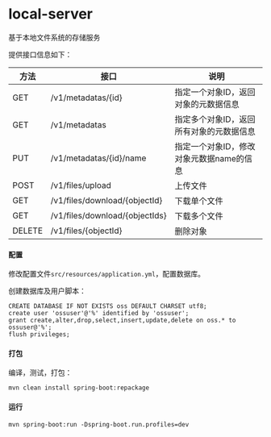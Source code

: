 # local-server

基于本地文件系统的存储服务

提供接口信息如下：

| 方法   | 接口                           | 说明                                     |
| ------ | ------------------------------ | ---------------------------------------- |
| GET    | /v1/metadatas/{id}             | 指定一个对象ID，返回对象的元数据信息     |
| GET    | /v1/metadatas                  | 指定多个对象ID，返回所有对象的元数据信息 |
| PUT    | /v1/metadatas/{id}/name        | 指定一个对象ID，修改对象元数据name的信息 |
| POST   | /v1/files/upload               | 上传文件                                 |
| GET    | /v1/files/download/{objectId}  | 下载单个文件                             |
| GET    | /v1/files/download/{objectIds} | 下载多个文件                             |
| DELETE | /v1/files/{objectId}           | 删除对象                                 |

#### 配置

修改配置文件`src/resources/application.yml`，配置数据库。

创建数据库及用户脚本：
```
CREATE DATABASE IF NOT EXISTS oss DEFAULT CHARSET utf8;
create user 'ossuser'@'%' identified by 'ossuser';
grant create,alter,drop,select,insert,update,delete on oss.* to ossuser@'%';
flush privileges; 
```

#### 打包

编译，测试，打包：

```
mvn clean install spring-boot:repackage
```

#### 运行

``` 
mvn spring-boot:run -Dspring-boot.run.profiles=dev
```


